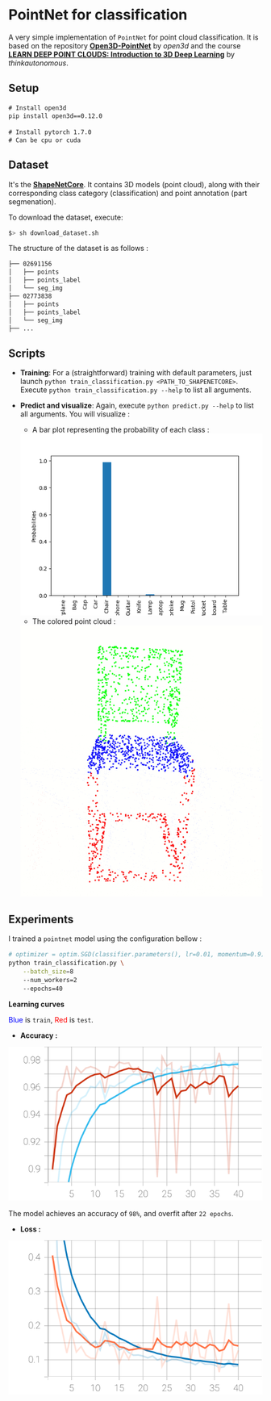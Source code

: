 # PointNet for classification

A very simple implementation of `PointNet` for point cloud classification. It is based on the repository [**Open3D-PointNet**](https://github.com/isl-org/Open3D-PointNet) by _open3d_ and the course [**LEARN DEEP POINT CLOUDS: Introduction to 3D Deep Learning**](https://courses.thinkautonomous.ai/deep-point-clouds) by _thinkautonomous_. 

## Setup
```
# Install open3d
pip install open3d==0.12.0

# Install pytorch 1.7.0 
# Can be cpu or cuda
```

## Dataset
It's the [**ShapeNetCore**](https://shapenet.org/). It contains 3D models (point cloud), along with their corresponding class category (classification) and point annotation (part segmenation). 

To download the dataset, execute:
```bash
$> sh download_dataset.sh
```

The structure of the dataset is as follows :
```
├── 02691156
│   ├── points
│   ├── points_label
│   └── seg_img
├── 02773838
│   ├── points
│   ├── points_label
│   └── seg_img
├── ...
```

## Scripts
* **Training**: For a (straightforward) training with default parameters, just launch `python train_classification.py <PATH_TO_SHAPENETCORE>`. Execute `python train_classification.py --help` to list all arguments.

* **Predict and visualize**: Again, execute `python predict.py --help` to list all arguments. You will visualize : 
    * A bar plot representing the probability of each class :
    <img src="images/class_probabilities.png" width="500"/>

    * The colored point cloud :
    <img src="images/point_cloud.gif" width="500"/>
    
## Experiments

I trained a `pointnet` model using the configuration bellow :
```bash
# optimizer = optim.SGD(classifier.parameters(), lr=0.01, momentum=0.9)
python train_classification.py \
    --batch_size=8
    --num_workers=2
    --epochs=40
```

**Learning curves**

<span style="color:blue">Blue</span> is `train`, <span style="color:red">Red</span> is `test`.

* **Accuracy :**

<img src="images/Accuracy.svg"/>

The model achieves an accuracy of `98%`, and overfit after `22 epochs`.

* **Loss :**
<img src="images/Loss.svg"/>